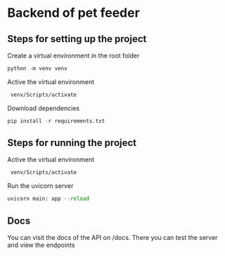 # Backend of pet feeder

## Steps for setting up the project

Create a virtual environment in the root folder

```python
python -m venv venv
```

Active the virtual environment

```bash
 venv/Scripts/activate
```

Download dependencies

```python
pip install -r requirements.txt
```

## Steps for running the project

Active the virtual environment

```bash
 venv/Scripts/activate
```

Run the uvicorn server

```python
uvicorn main: app --reload
```

## Docs

You can visit the docs of the API on /docs. There you can test the server and view the endpoints

